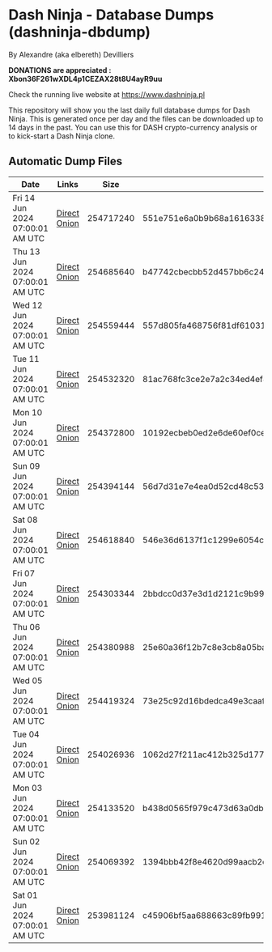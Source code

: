 # Dash Ninja - Database Dumps (dashninja-dbdump)
By Alexandre (aka elbereth) Devilliers

**DONATIONS are appreciated : Xbon36F261wXDL4p1CEZAX28t8U4ayR9uu**

Check the running live website at https://www.dashninja.pl

This repository will show you the last daily full database dumps for Dash Ninja. This is generated once per day and the files can be downloaded up to 14 days in the past.
You can use this for DASH crypto-currency analysis or to kick-start a Dash Ninja clone.


## Automatic Dump Files
| Date | Links | Size | SHA256 |
|--|--|--|--|
| Fri 14 Jun 2024 07:00:01 AM UTC | [Direct](https://oshi.at/fjWD) [Onion](http://5ety7tpkim5me6eszuwcje7bmy25pbtrjtue7zkqqgziljwqy3rrikqd.onion/fjWD) | 254717240 | 551e751e6a0b9b68a1616338d8ad4ba0cef36364d15880e1a3924d3c11745bac | 
| Thu 13 Jun 2024 07:00:01 AM UTC | [Direct](https://oshi.at/jbtB) [Onion](http://5ety7tpkim5me6eszuwcje7bmy25pbtrjtue7zkqqgziljwqy3rrikqd.onion/jbtB) | 254685640 | b47742cbecbb52d457bb6c24ef54ddb12f0c2017c1c6c262170e77864f3ef7b3 | 
| Wed 12 Jun 2024 07:00:01 AM UTC | [Direct](https://oshi.at/Tjao) [Onion](http://5ety7tpkim5me6eszuwcje7bmy25pbtrjtue7zkqqgziljwqy3rrikqd.onion/Tjao) | 254559444 | 557d805fa468756f81df610315f39d84b2beae13e491dfd82e88d644d5a908fd | 
| Tue 11 Jun 2024 07:00:01 AM UTC | [Direct](https://oshi.at/UzDY) [Onion](http://5ety7tpkim5me6eszuwcje7bmy25pbtrjtue7zkqqgziljwqy3rrikqd.onion/UzDY) | 254532320 | 81ac768fc3ce2e7a2c34ed4ef40448fb4e7e66d9166a547e366b4899c7c86907 | 
| Mon 10 Jun 2024 07:00:01 AM UTC | [Direct](https://oshi.at/XjzK) [Onion](http://5ety7tpkim5me6eszuwcje7bmy25pbtrjtue7zkqqgziljwqy3rrikqd.onion/XjzK) | 254372800 | 10192ecbeb0ed2e6de60ef0cef8216e1b31e80969fdb8936e06ab235c28891c1 | 
| Sun 09 Jun 2024 07:00:01 AM UTC | [Direct](https://oshi.at/njgU) [Onion](http://5ety7tpkim5me6eszuwcje7bmy25pbtrjtue7zkqqgziljwqy3rrikqd.onion/njgU) | 254394144 | 56d7d31e7e4ea0d52cd48c53fa8b544ecf4e83fff5ea096420f9f9864c017b7f | 
| Sat 08 Jun 2024 07:00:01 AM UTC | [Direct](https://oshi.at/vsew) [Onion](http://5ety7tpkim5me6eszuwcje7bmy25pbtrjtue7zkqqgziljwqy3rrikqd.onion/vsew) | 254618840 | 546e36d6137f1c1299e6054c43031387848df8498fec12dc7f196acec352270d | 
| Fri 07 Jun 2024 07:00:01 AM UTC | [Direct](https://oshi.at/AHKq) [Onion](http://5ety7tpkim5me6eszuwcje7bmy25pbtrjtue7zkqqgziljwqy3rrikqd.onion/AHKq) | 254303344 | 2bbdcc0d37e3d1d2121c9b997324771b5a1c6f45db9df268520c9a66d4778f68 | 
| Thu 06 Jun 2024 07:00:01 AM UTC | [Direct](https://oshi.at/xRZF) [Onion](http://5ety7tpkim5me6eszuwcje7bmy25pbtrjtue7zkqqgziljwqy3rrikqd.onion/xRZF) | 254380988 | 25e60a36f12b7c8e3cb8a05ba3a8656eb6739d5c391853a7aa77e5653546cc29 | 
| Wed 05 Jun 2024 07:00:01 AM UTC | [Direct](https://oshi.at/fQTn) [Onion](http://5ety7tpkim5me6eszuwcje7bmy25pbtrjtue7zkqqgziljwqy3rrikqd.onion/fQTn) | 254419324 | 73e25c92d16bdedca49e3caafb4d445c9c4d4dcb486c24e194df1710bd82bfa4 | 
| Tue 04 Jun 2024 07:00:01 AM UTC | [Direct](https://oshi.at/uNRf) [Onion](http://5ety7tpkim5me6eszuwcje7bmy25pbtrjtue7zkqqgziljwqy3rrikqd.onion/uNRf) | 254026936 | 1062d27f211ac412b325d177b9f1653baacf77c4074a16f1146bc49b99ebe05a | 
| Mon 03 Jun 2024 07:00:01 AM UTC | [Direct](https://oshi.at/GNsU) [Onion](http://5ety7tpkim5me6eszuwcje7bmy25pbtrjtue7zkqqgziljwqy3rrikqd.onion/GNsU) | 254133520 | b438d0565f979c473d63a0db5db29472e35a8420e196e845e5c9b845ae282aaa | 
| Sun 02 Jun 2024 07:00:01 AM UTC | [Direct](https://oshi.at/nBZS) [Onion](http://5ety7tpkim5me6eszuwcje7bmy25pbtrjtue7zkqqgziljwqy3rrikqd.onion/nBZS) | 254069392 | 1394bbb42f8e4620d99aacb2c6fbd1948781bd2aac582e2767e0bf6675d39cf2 | 
| Sat 01 Jun 2024 07:00:01 AM UTC | [Direct](https://oshi.at/HphN) [Onion](http://5ety7tpkim5me6eszuwcje7bmy25pbtrjtue7zkqqgziljwqy3rrikqd.onion/HphN) | 253981124 | c45906bf5aa688663c89fb99148d0d7bbf4fa4b1ea8ad7c008bccac92da63c5e | 
